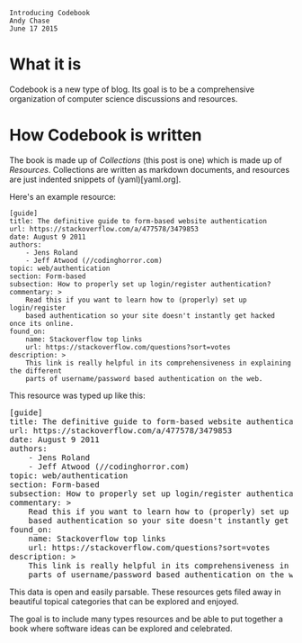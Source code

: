 	Introducing Codebook
	Andy Chase
	June 17 2015

# What it is

Codebook is a new type of blog. Its goal is to be a comprehensive organization of computer science discussions and resources.

# How Codebook is written

The book is made up of *Collections* (this post is one) which is made up of *Resources*.
Collections are written as markdown documents, and resources are just indented snippets of (yaml)[yaml.org].

Here's an example resource:

    [guide]
    title: The definitive guide to form-based website authentication
    url: https://stackoverflow.com/a/477578/3479853
    date: August 9 2011
    authors:
    	- Jens Roland
    	- Jeff Atwood (//codinghorror.com)
    topic: web/authentication
    section: Form-based
    subsection: How to properly set up login/register authentication?
    commentary: >
        Read this if you want to learn how to (properly) set up login/register
        based authentication so your site doesn't instantly get hacked once its online. 
    found_on: 
        name: Stackoverflow top links 
        url: https://stackoverflow.com/questions?sort=votes
    description: >
        This link is really helpful in its comprehensiveness in explaining the different
        parts of username/password based authentication on the web.

This resource was typed up like this:
    
<pre>
[guide]
title: The definitive guide to form-based website authentication
url: https://stackoverflow.com/a/477578/3479853
date: August 9 2011
authors:
    - Jens Roland
    - Jeff Atwood (//codinghorror.com)
topic: web/authentication
section: Form-based
subsection: How to properly set up login/register authentication?
commentary: >
    Read this if you want to learn how to (properly) set up login/register
    based authentication so your site doesn't instantly get hacked once its online. 
found_on: 
    name: Stackoverflow top links 
    url: https://stackoverflow.com/questions?sort=votes
description: >
    This link is really helpful in its comprehensiveness in explaining the different
    parts of username/password based authentication on the web.
</pre>

This data is open and easily parsable. These resources gets filed away in beautiful topical categories that
can be explored and enjoyed.

The goal is to include many types resources and be able to put together a
book where software ideas can be explored and celebrated.
